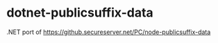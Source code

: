 dotnet-publicsuffix-data
========================

.NET port of https://github.secureserver.net/PC/node-publicsuffix-data
